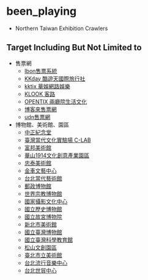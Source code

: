 # been_playing

- Northern Taiwan Exhibition Crawlers

## Target Including But Not Limited to

- 售票網
  - [Ibon售票系統](https://tour.ibon.com.tw/home/search?category=exhibition)
  - [KKday 酷遊天國際旅行社](https://www.kkday.com/zh-tw/country/taiwan/events-and-exhibitions?sort=prec&page=1)
  - [kktix 華娛網路娛樂](https://kktix.com/events?category_id=11)
  - [KLOOK 客路](https://www.klook.com/zh-TW/event/city-mcate/19-3-taipei-convention-exhibition-tickets/)
  - [OPENTIX 兩廳院生活文化](https://www.opentix.life/search/%20/ABOUT_TO_BEGIN?category=%E5%B1%95%E8%A6%BDAll)
  - [博客來售票網](https://tickets.books.com.tw/leisure/)
  - [udn售票網](https://tickets.udnfunlife.com/application/UTK01/UTK0101_.aspx/GET_PUSH_LIST)
- 博物館、美術館、園區
  - [中正紀念堂](https://www.cksmh.gov.tw/activitysoonlist_369.html)
  - [臺灣當代文化實驗場 C-LAB](https://clab.org.tw/events/)
  - [富邦美術館](https://www.fubonartmuseum.org/Default)
  - [華山1914文化創意產業園區](https://www.huashan1914.com/w/huashan1914/exhibition)
  - [忠泰美術館](http://jam.jutfoundation.org.tw/online-exhibition)
  - [金車文藝中心](https://www.kingcarart.org.tw/exhibitions/current)
  - [台北當代藝術館](https://www.mocataipei.org.tw/tw/ExhibitionAndEvent)
  - [郵政博物館](https://museum.post.gov.tw/post/Postal_Museum/museum/index.jsp?ID=131&topage=1)
  - [世界宗教博物館](https://www.mwr.org.tw/xcpmtexhi?xsmsid=0H305740978429024070)
  - [國家攝影文化中心](https://ncpi.ntmofa.gov.tw/News_OnlineExhibitionPic_str.aspx?n=8006&sms=15632)
  - [國立歷史博物館](https://www.nmh.gov.tw/activitysoonlist_66.html)
  - [國立故宮博物院](https://www.npm.gov.tw/Exhibition-Current.aspx?sno=03000060&l=1&type=1)
  - [新北市美術館](https://ntcart.museum/exhibition)
  - [國立臺灣博物館](https://www.ntm.gov.tw/submenu_178.html)
  - [國立臺灣科學教育館](https://www.ntsec.gov.tw/article/list.aspx?a=25)
  - [松山文創園區](https://www.songshanculturalpark.org/exhibition)
  - [臺北市立美術館](https://www.tfam.museum/Exhibition/Exhibition.aspx?ddlLang=zh-tw)
  - [台北流行音樂中心](https://www.tmc.taipei/tw/lastest-event)
  - [台北世貿中心](https://twtc.com.tw/exhibition?p=home)
